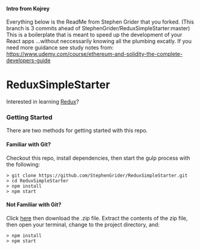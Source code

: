 #### Intro from Kojrey
Everything below is the ReadMe from Stephen Grider that you forked. (This branch is 3 commits ahead of StephenGrider/ReduxSimpleStarter:master)
This is a boilerplate that is meant to speed up the development of your React apps
...without neccessarily knowing all the plumbing excatly. If you need more guidance see study notes from:
https://www.udemy.com/course/ethereum-and-solidity-the-complete-developers-guide

# ReduxSimpleStarter

Interested in learning [Redux](https://www.udemy.com/react-redux/)?

### Getting Started

There are two methods for getting started with this repo.

#### Familiar with Git?
Checkout this repo, install dependencies, then start the gulp process with the following:

```
> git clone https://github.com/StephenGrider/ReduxSimpleStarter.git
> cd ReduxSimpleStarter
> npm install
> npm start
```

#### Not Familiar with Git?
Click [here](https://github.com/StephenGrider/ReactStarter/releases) then download the .zip file.  Extract the contents of the zip file, then open your terminal, change to the project directory, and:

```
> npm install
> npm start
```
